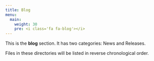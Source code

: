 ```yaml
---
title: Blog
menu:
  main:
    weight: 30
    pre: <i class='fa fa-blog'></i>
---
```


This is the **blog** section. It has two categories: News and Releases.

Files in these directories will be listed in reverse chronological order.
